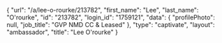 {
    "url": "\/a\/lee-o-rourke\/213782",
    "first_name": "Lee",
    "last_name": "O'rourke",
    "id": "213782",
    "login_id": "1759121",
    "data": {
        "profilePhoto": null,
        "job_title": "GVP NMD CC & Leased"
    },
    "type": "captivate",
    "layout": "ambassador",
    "title": "Lee O'rourke"
}